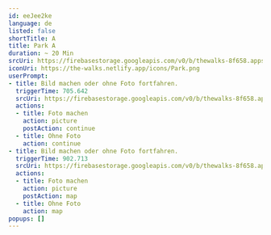```yaml
---
id: eeJee2ke
language: de
listed: false
shortTitle: A
title: Park A
duration: ~ 20 Min
srcUri: https://firebasestorage.googleapis.com/v0/b/thewalks-8f658.appspot.com/o/mp3%2Fv0%2Fde_ahvo7Cee%2Fde_eeJee2ke.mp3?alt=media&token=5a0d0435-9ba9-48cc-bacd-92d7da76272b
iconUri: https://the-walks.netlify.app/icons/Park.png
userPrompt:
- title: Bild machen oder ohne Foto fortfahren.
  triggerTime: 705.642
  srcUri: https://firebasestorage.googleapis.com/v0/b/thewalks-8f658.appspot.com/o/mp3%2Fv0%2Fde_ahvo7Cee%2Fde_ahvo7Cee_loop_1.mp3?alt=media&token=66a9adf4-8d17-45bd-b176-905b817ea670
  actions:
  - title: Foto machen
    action: picture
    postAction: continue
  - title: Ohne Foto
    action: continue
- title: Bild machen oder ohne Foto fortfahren.
  triggerTime: 902.713
  srcUri: https://firebasestorage.googleapis.com/v0/b/thewalks-8f658.appspot.com/o/mp3%2Fv0%2Fde_ahvo7Cee%2Fde_ahvo7Cee_loop_2.mp3?alt=media&token=a2a1ac26-eacf-4a92-a548-57fffccb1396
  actions:
  - title: Foto machen
    action: picture
    postAction: map
  - title: Ohne Foto
    action: map
popups: []
---
```


